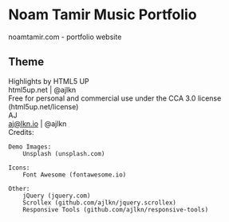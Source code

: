 # Noam Tamir Music Portfolio
noamtamir.com - portfolio website


## Theme<br>
Highlights by HTML5 UP<br>
html5up.net | @ajlkn<br>
Free for personal and commercial use under the CCA 3.0 license (html5up.net/license)<br>
AJ<br>
aj@lkn.io | @ajlkn<br>
Credits:<br>

	Demo Images:
		Unsplash (unsplash.com)

	Icons:
		Font Awesome (fontawesome.io)

	Other:
		jQuery (jquery.com)
		Scrollex (github.com/ajlkn/jquery.scrollex)
		Responsive Tools (github.com/ajlkn/responsive-tools)
